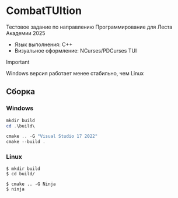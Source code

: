 # CombatTUItion
Тестовое задание по направлению Программирование для Леста Академии 2025
- Язык выполнения: C++
- Визуальное оформление: NCurses/PDCurses TUI

> [!IMPORTANT]  
> Windows версия работает менее стабильно, чем Linux

## Сборка
### Windows
```powershell
mkdir build
cd .\build\

cmake .. -G "Visual Studio 17 2022"
cmake --build .
```

### Linux
```console
$ mkdir build
$ cd build/

$ cmake .. -G Ninja
$ ninja
```
